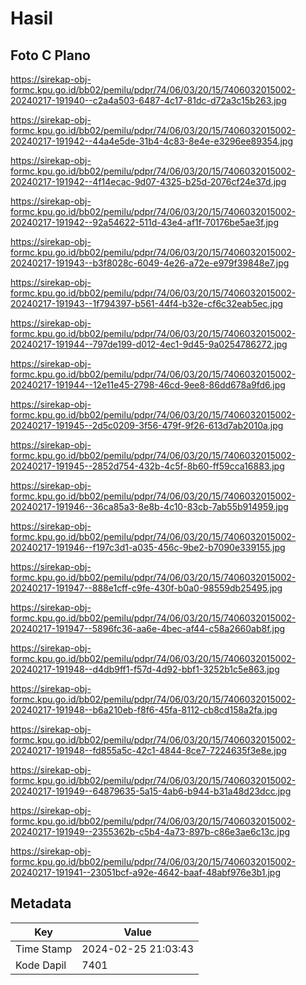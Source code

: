 # Hasil

## Foto C Plano

https://sirekap-obj-formc.kpu.go.id/bb02/pemilu/pdpr/74/06/03/20/15/7406032015002-20240217-191940--c2a4a503-6487-4c17-81dc-d72a3c15b263.jpg

https://sirekap-obj-formc.kpu.go.id/bb02/pemilu/pdpr/74/06/03/20/15/7406032015002-20240217-191942--44a4e5de-31b4-4c83-8e4e-e3296ee89354.jpg

https://sirekap-obj-formc.kpu.go.id/bb02/pemilu/pdpr/74/06/03/20/15/7406032015002-20240217-191942--4f14ecac-9d07-4325-b25d-2076cf24e37d.jpg

https://sirekap-obj-formc.kpu.go.id/bb02/pemilu/pdpr/74/06/03/20/15/7406032015002-20240217-191942--92a54622-511d-43e4-af1f-70176be5ae3f.jpg

https://sirekap-obj-formc.kpu.go.id/bb02/pemilu/pdpr/74/06/03/20/15/7406032015002-20240217-191943--b3f8028c-6049-4e26-a72e-e979f39848e7.jpg

https://sirekap-obj-formc.kpu.go.id/bb02/pemilu/pdpr/74/06/03/20/15/7406032015002-20240217-191943--1f794397-b561-44f4-b32e-cf6c32eab5ec.jpg

https://sirekap-obj-formc.kpu.go.id/bb02/pemilu/pdpr/74/06/03/20/15/7406032015002-20240217-191944--797de199-d012-4ec1-9d45-9a0254786272.jpg

https://sirekap-obj-formc.kpu.go.id/bb02/pemilu/pdpr/74/06/03/20/15/7406032015002-20240217-191944--12e11e45-2798-46cd-9ee8-86dd678a9fd6.jpg

https://sirekap-obj-formc.kpu.go.id/bb02/pemilu/pdpr/74/06/03/20/15/7406032015002-20240217-191945--2d5c0209-3f56-479f-9f26-613d7ab2010a.jpg

https://sirekap-obj-formc.kpu.go.id/bb02/pemilu/pdpr/74/06/03/20/15/7406032015002-20240217-191945--2852d754-432b-4c5f-8b60-ff59cca16883.jpg

https://sirekap-obj-formc.kpu.go.id/bb02/pemilu/pdpr/74/06/03/20/15/7406032015002-20240217-191946--36ca85a3-8e8b-4c10-83cb-7ab55b914959.jpg

https://sirekap-obj-formc.kpu.go.id/bb02/pemilu/pdpr/74/06/03/20/15/7406032015002-20240217-191946--f197c3d1-a035-456c-9be2-b7090e339155.jpg

https://sirekap-obj-formc.kpu.go.id/bb02/pemilu/pdpr/74/06/03/20/15/7406032015002-20240217-191947--888e1cff-c9fe-430f-b0a0-98559db25495.jpg

https://sirekap-obj-formc.kpu.go.id/bb02/pemilu/pdpr/74/06/03/20/15/7406032015002-20240217-191947--5896fc36-aa6e-4bec-af44-c58a2660ab8f.jpg

https://sirekap-obj-formc.kpu.go.id/bb02/pemilu/pdpr/74/06/03/20/15/7406032015002-20240217-191948--d4db9ff1-f57d-4d92-bbf1-3252b1c5e863.jpg

https://sirekap-obj-formc.kpu.go.id/bb02/pemilu/pdpr/74/06/03/20/15/7406032015002-20240217-191948--b6a210eb-f8f6-45fa-8112-cb8cd158a2fa.jpg

https://sirekap-obj-formc.kpu.go.id/bb02/pemilu/pdpr/74/06/03/20/15/7406032015002-20240217-191948--fd855a5c-42c1-4844-8ce7-7224635f3e8e.jpg

https://sirekap-obj-formc.kpu.go.id/bb02/pemilu/pdpr/74/06/03/20/15/7406032015002-20240217-191949--64879635-5a15-4ab6-b944-b31a48d23dcc.jpg

https://sirekap-obj-formc.kpu.go.id/bb02/pemilu/pdpr/74/06/03/20/15/7406032015002-20240217-191949--2355362b-c5b4-4a73-897b-c86e3ae6c13c.jpg

https://sirekap-obj-formc.kpu.go.id/bb02/pemilu/pdpr/74/06/03/20/15/7406032015002-20240217-191941--23051bcf-a92e-4642-baaf-48abf976e3b1.jpg


## Metadata

| Key        | Value               |
| ---------- | ------------------- |
| Time Stamp | 2024-02-25 21:03:43 |
| Kode Dapil | 7401                |



